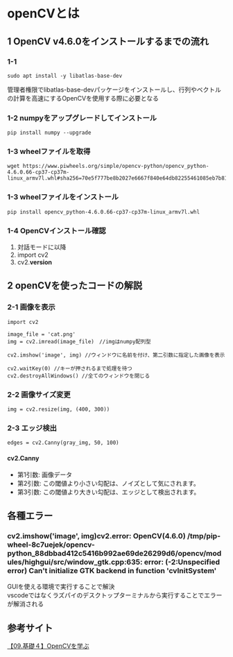 # openCVとは

## 1 OpenCV v4.6.0をインストールするまでの流れ

### 1-1
```sudo apt install -y libatlas-base-dev```

管理者権限でlibatlas-base-devパッケージをインストールし、行列やベクトルの計算を高速にするOpenCVを使用する際に必要となる

### 1-2 numpyをアップグレードしてインストール

```
pip install numpy --upgrade
```

### 1-3  wheelファイルを取得
```
wget https://www.piwheels.org/simple/opencv-python/opencv_python-4.6.0.66-cp37-cp37m-linux_armv7l.whl#sha256=70e5f777be8b2027e6667f840e64db82255461085eb7b81b5052416925ed3038
```

### 1-3 wheelファイルをインストール

```
pip install opencv_python-4.6.0.66-cp37-cp37m-linux_armv7l.whl
 ```

### 1-4 OpenCVインストール確認

1. 対話モードに以降
1. import cv2
1. cv2.__version__ 

## 2 openCVを使ったコードの解説

### 2-1 画像を表示
```
import cv2

image_file = 'cat.png'
img = cv2.imread(image_file)　//imgはnumpy配列型

cv2.imshow('image', img) //ウィンドウに名前を付け、第二引数に指定した画像を表示

cv2.waitKey(0) //キーが押されるまで処理を待つ
cv2.destroyAllWindows() //全てのウィンドウを閉じる
```


### 2-2 画像サイズ変更
```
img = cv2.resize(img, (400, 300))
```


### 2-3 エッジ検出

```
edges = cv2.Canny(gray_img, 50, 100)
```

#### cv2.Canny
- 第1引数: 画像データ
- 第2引数: この閾値より小さい勾配は、ノイズとして気にされます。
- 第3引数: この閾値より大きい勾配は、エッジとして検出されます。


## 各種エラー

### cv2.imshow('image', img)cv2.error: OpenCV(4.6.0) /tmp/pip-wheel-8c7uejek/opencv-python_88dbbad412c5416b992ae69de26299d6/opencv/modules/highgui/src/window_gtk.cpp:635: error: (-2:Unspecified error) Can't initialize GTK backend in function 'cvInitSystem'

GUIを使える環境で実行することで解決  
    vscodeではなくラズパイのデスクトップターミナルから実行することでエラーが解消される


## 参考サイト

[【09.基礎４】OpenCVを学ぶ](https://jellyware.jp/kurage/movidius/c09_opencv.html)
